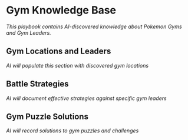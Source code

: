 # Gym Knowledge Base

*This playbook contains AI-discovered knowledge about Pokemon Gyms and Gym Leaders.*

## Gym Locations and Leaders

*AI will populate this section with discovered gym locations*

## Battle Strategies

*AI will document effective strategies against specific gym leaders*

## Gym Puzzle Solutions

*AI will record solutions to gym puzzles and challenges*